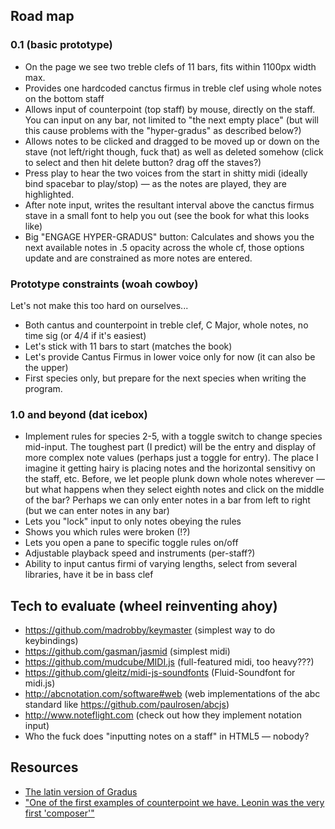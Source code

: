 ## Road map

### 0.1 (basic prototype)

* On the page we see two treble clefs of 11 bars, fits within 1100px width max.
* Provides one hardcoded canctus firmus in treble clef using whole notes on the bottom staff
* Allows input of counterpoint (top staff) by mouse, directly on the staff. You can input on any bar, not limited to "the next empty place" (but will this cause problems with the "hyper-gradus" as described below?)
* Allows notes to be clicked and dragged to be moved up or down on the stave (not left/right though, fuck that) as well as deleted somehow (click to select and then hit delete button? drag off the staves?)
* Press play to hear the two voices from the start in shitty midi (ideally bind spacebar to play/stop) — as the notes are played, they are highlighted. 
* After note input, writes the resultant interval above the canctus firmus stave in a small font to help you out (see the book for what this looks like)
* Big "ENGAGE HYPER-GRADUS" button: Calculates and shows you the next available notes in .5 opacity across the whole cf, those options update and are constrained as more notes are entered.


### Prototype constraints (woah cowboy)

Let's not make this too hard on ourselves...

* Both cantus and counterpoint in treble clef, C Major, whole notes, no time sig (or 4/4 if it's easiest)
* Let's stick with 11 bars to start (matches the book)
* Let's provide Cantus Firmus in lower voice only for now (it can also be the upper)
* First species only, but prepare for the next species when writing the program. 


### 1.0 and beyond (dat icebox)

* Implement rules for species 2-5, with a toggle switch to change species mid-input. The toughest part (I predict) will be the entry and display of more complex note values (perhaps just a toggle for entry). The place I imagine it getting hairy is placing notes and the horizontal sensitivy on the staff, etc. Before, we let people plunk down whole notes wherever — but what happens when they select eighth notes and click on the middle of the bar? Perhaps we can only enter notes in a bar from left to right (but we can enter notes in any bar)
* Lets you "lock" input to only notes obeying the rules
* Shows you which rules were broken (!?)
* Lets you open a pane to specific toggle rules on/off
* Adjustable playback speed and instruments (per-staff?)
* Ability to input cantus firmi of varying lengths, select from several libraries, have it be in bass clef

## Tech to evaluate (wheel reinventing ahoy)

* https://github.com/madrobby/keymaster (simplest way to do keybindings)
* https://github.com/gasman/jasmid (simplest midi)
* https://github.com/mudcube/MIDI.js (full-featured midi, too heavy???)
* https://github.com/gleitz/midi-js-soundfonts (Fluid-Soundfont for midi.js)
* http://abcnotation.com/software#web (web implementations of the abc standard like https://github.com/paulrosen/abcjs)
* http://www.noteflight.com (check out how they implement notation input)
* Who the fuck does "inputting notes on a staff" in HTML5 — nobody? 


## Resources
* [The latin version of Gradus](http://conquest.imslp.info/files/imglnks/usimg/f/fd/IMSLP91138-PMLP187246-Fux_-_Gradus_ad_Parnassum.pdf)
* ["One of the first examples of counterpoint we have. Leonin was the very first 'composer'"](https://www.youtube.com/watch?v=fVjo_mhcGG8)
